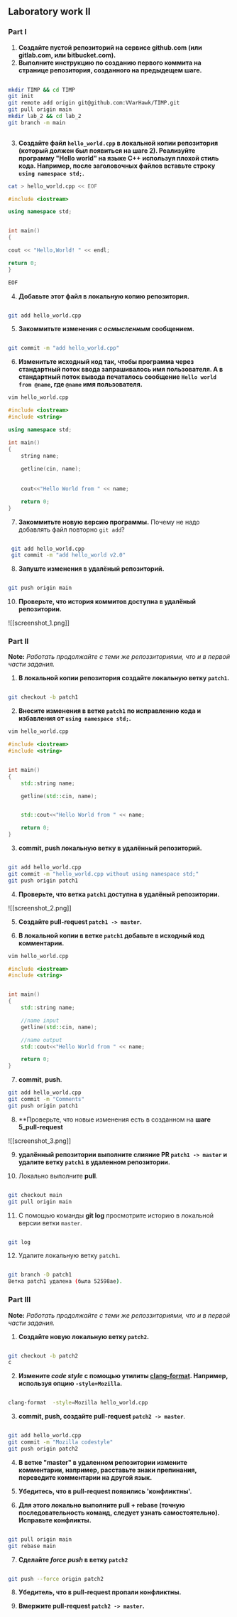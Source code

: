 ## Laboratory work II


### Part I

1. **Создайте пустой репозиторий на сервисе github.com (или gitlab.com, или bitbucket.com).**
2. **Выполните инструкцию по созданию первого коммита на странице репозитория, созданного на предыдещем шаге.**


```bash
	
mkdir TIMP && cd TIMP
git init
git remote add origin git@github.com:VVarHawk/TIMP.git
git pull origin main
mkdir lab_2 && cd lab_2
git branch -m main
	
```
	
	
3. **Создайте файл `hello_world.cpp` в локальной копии репозитория (который должен был появиться на шаге 2). Реализуйте программу "Hello world" на языке C++ используя плохой стиль кода. Например, после заголовочных файлов вставьте строку `using namespace std;`.**


```bash
cat > hello_world.cpp << EOF
```

```cpp
#include <iostream>

using namespace std;


int main() 
{

cout << "Hello,World! " << endl;

return 0;
}
```

```bash
EOF
```


4. **Добавьте этот файл в локальную копию репозитория.**


``` bash

git add hello_world.cpp

```


5. **Закоммитьте изменения с *осмысленным* сообщением.**


```bash 

git commit -m "add hello_world.cpp"

```


6. **Изменитьте исходный код так, чтобы программа через стандартный поток ввода запрашивалось имя пользователя. А в стандартный поток вывода печаталось сообщение `Hello world from @name`, где `@name` имя пользователя.**


```bash
vim hello_world.cpp
```
```cpp 
#include <iostream>
#include <string>

using namespace std;

int main()
{
    string name;
    
    getline(cin, name);
    
    
    cout<<"Hello World from " << name;

    return 0;
}
```


7. **Закоммитьте новую версию программы.** Почему не надо добавлять файл повторно `git add`?


```bash

 git add hello_world.cpp
 git commit -m "add hello_world v2.0"

```


8. **Запуште изменения в удалёный репозиторий.**


```bash

git push origin main

```


10. **Проверьте, что история коммитов доступна в удалёный репозитории.**

![[screenshot_1.png]]




### Part II
**Note:** *Работать продолжайте с теми же репоззиториями, что и в первой части задания.*


1. **В локальной копии репозитория создайте локальную ветку `patch1`.**


```bash

git checkout -b patch1

```


2. **Внесите изменения в ветке `patch1` по исправлению кода и избавления от `using namespace std;`.**


```bash
vim hello_world.cpp
```

```cpp
#include <iostream>
#include <string>


int main()
{
    std::string name;

    getline(std::cin, name);


    std::cout<<"Hello World from " << name;

    return 0;
}
```


3. **commit, push локальную ветку в удалённый репозиторий.**


```bash 

git add hello_world.cpp
git commit -m "hello_world.cpp without using namespace std;"
git push origin patch1

```


4. **Проверьте, что ветка `patch1` доступна в удалёный репозитории.**


![[screenshot_2.png]]


5. **Создайте pull-request `patch1 -> master`.**


6. **В локальной копии в ветке `patch1` добавьте в исходный код комментарии.**


```bash
vim hello_world.cpp
```

```cpp
#include <iostream>
#include <string>


int main()
{
    std::string name;

    //name input
    getline(std::cin, name);

    //name output
    std::cout<<"Hello World from " << name;

    return 0;
}

```


7. **commit**, **push**.
```bash
git add hello_world.cpp
git commit -m "Comments"
git push origin patch1
```
8. **Проверьте, что новые изменения есть в созданном на **шаге 5_pull-request**


![[screenshot_3.png]]


9. **удалённый репозитории выполните  слияние PR `patch1 -> master` и удалите ветку `patch1` в удаленном репозитории.**

10. Локально выполните **pull**.


```bash

git checkout main
git pull origin main

```


11. С помощью команды **git log** просмотрите историю в локальной версии ветки `master`.


```bash

git log

```


12. Удалите локальную ветку `patch1`.


```bash

git branch -D patch1
Ветка patch1 удалена (была 52598ae).

```




### Part III
**Note:** *Работать продолжайте с теми же репоззиториями, что и в первой части задания.*


1. **Создайте новую локальную ветку `patch2`.**


```bash

git checkout -b patch2
c
```


2. **Измените *code style* с помощью утилиты [**clang-format**](http://clang.llvm.org/docs/ClangFormat.html). Например, используя опцию `-style=Mozilla`.**


```bash

clang-format  -style=Mozilla hello_world.cpp 

```


3. **commit, push, создайте pull-request `patch2 -> master`**.


```bash

git add hello_world.cpp
git commit -m "Mozilla codestyle"
git push origin patch2

```


4. **В ветке "master" в удаленном репозитории измените комментарии, например, расставьте знаки препинания, переведите комментарии на другой язык.**


5. **Убедитесь, что в pull-request появились 'конфликтны'.**


6. **Для этого локально выполните pull + rebase (точную последовательность команд, следует узнать самостоятельно). Исправьте конфликты.**


```bash

git pull origin main
git rebase main

```


7. **Сделайте *force push* в ветку `patch2`**

```bash

git push --force origin patch2

```


8. **Убедитель, что в pull-request пропали конфликтны.**


9. **Вмержите pull-request `patch2 -> master`.**


